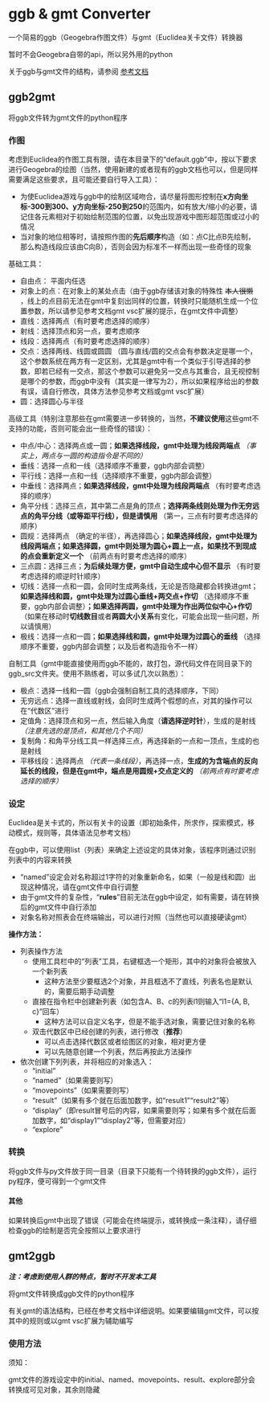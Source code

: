 # ggb & gmt  Converter

一个简易的ggb（Geogebra作图文件）与gmt（Euclidea关卡文件）转换器

暂时不会Geogebra自带的api，所以另外用的python

关于ggb与gmt文件的结构，请参阅 [参考文档](strucmmar.md "参考")

## ggb2gmt

将ggb文件转为gmt文件的python程序

### 作图

考虑到Euclidea的作图工具有限，请在本目录下的“default.ggb”中，按以下要求进行Geogebra的绘图（当然，使用新建的或者现有的ggb文档也可以，但是同样需要满足这些要求，且可能还要自行导入工具）：

* 为使Euclidea游戏与ggb中的绘制区域吻合，请尽量将图形控制在**x方向坐标-300到300、y方向坐标-250到250**的范围内，如有放大/缩小的必要，请记住各元素相对于初始绘制范围的位置，以免出现游戏中图形超范围或过小的情况
* 当对象的地位相等时，请按照作图的**先后顺序**构造（如：点C比点B先绘制，那么构造线段应该由C向B），否则会因为标准不一样而出现一些奇怪的现象

基础工具：

* 自由点： 平面内任选
* 对象上的点：在对象上的某处点击（由于ggb存储该对象的特殊性 ~~本人很懒~~ ，线上的点目前无法在gmt中复刻出同样的位置，转换时只能随机生成一个位置参数，所以请参见参考文档gmt vsc扩展的提示，在gmt文件中调整）
* 直线：选择两点（有时要考虑选择的顺序）
* 射线：选择顶点和另一点，要考虑顺序
* 线段：选择两点（有时要考虑选择的顺序）
* 交点：选择两线、线圆或圆圆 （圆与直线/圆的交点会有参数决定是哪一个，这个参数系统在两方有一定区别，尤其是gmt中有一个类似于引导选择的参数，即若已经有一交点，那这个参数可以避免另一交点与其重合，且无视控制是哪个的参数，而ggb中没有（其实是一律写为2），所以如果程序给出的参数有误，请自行修改，具体方法参见参考文档或gmt vsc扩展）
* 圆：选择圆心与半径

高级工具（特别注意那些在gmt需要进一步转换的，当然，**不建议使用**这些gmt不支持的功能，否则可能会出一些奇怪的错误）：

* 中点/中心：选择两点或一圆；**如果选择线段，gmt中处理为线段两端点** *（事实上，两点与一圆的构造指令是不同的）*
* 垂线：选择一点和一线（选择顺序不重要，ggb内部会调整）
* 平行线：选择一点和一线（选择顺序不重要，ggb内部会调整）
* 中垂线：选择两点；**如果选择线段，gmt中处理为线段两端点** （有时要考虑选择的顺序）
* 角平分线：选择三点，其中第二点是角的顶点；**选择两条线则处理为作无穷远点的角平分线（或等距平行线），但是请慎用** （第一，三点有时要考虑选择的顺序）
* 圆规：选择两点 （确定的半径），再选择圆心；**如果选择线段，gmt中处理为线段两端点；如果选择圆，gmt中则处理为圆心+圆上一点，如果找不到现成的点会重新定义一个** （前两点有时要考虑选择的顺序）
* 三点圆：选择三点；**为后续处理方便，gmt中自动生成中心但不显示** （有时要考虑选择的顺逆时针顺序）
* 切线：选择一点和一圆，会同时生成两条线，无论是否隐藏都会转换进gmt；**如果选择线和圆，gmt中处理为过圆心垂线+两交点+作切** （选择顺序不重要，ggb内部会调整）**；如果选择两圆，gmt中处理为作出两位似中心+作切**（如果在移动时**切线数目**或者**两圆大小关系**有变化，可能会出现一些问题，所以请慎用）
* 极线：选择一点和一圆；**如果选择线和圆，gmt中处理为过圆心的垂线** （选择顺序不重要，ggb内部会调整；以及后者构造指令不一样）

自制工具（gmt中能直接使用而ggb不能的，故打包，源代码文件在同目录下的ggb_src文件夹。使用不熟练者，可以多试几次以熟悉）：

* 极点：选择一线和一圆（ggb会强制自制工具的选择顺序，下同）
* 无穷远点：选择一直线或射线，会同时生成两个假想的点，对其的操作可以在“代数区”进行
* 定值角：选择顶点和另一点，然后输入角度（**请选择逆时针**），生成的是射线 *（注意先选的是顶点，和其他几个不同）*
* 复制角：和角平分线工具一样选择三点，再选择新的一点和一顶点，生成的也是射线
* 平移线段：选择两点 *（代表一条线段）*，再选择一点，**生成的为含端点的反向延长的线段，但是在gmt中，端点是用圆规+交点定义的** *（前两点有时要考虑选择的顺序）*

### 设定

Euclidea是关卡式的，所以有关卡的设置（即初始条件，所求作，探索模式，移动模式，规则等，具体语法见参考文档）

在ggb中，可以使用list（列表）来确定上述设定的具体对象，该程序则通过识别列表中的内容来转换

* “named”设定会对名称超过1字符的对象重新命名，如果（一般是线和圆）出现这种情况，请在gmt文件中自行调整
* 由于gmt文件的复杂性，“**rules**”目前无法在ggb中设定，如有需要，请在转换后的gmt文件中自行添加
* 对象名称对照表会在终端输出，可以进行对照（当然也可以直接硬读gmt）

**操作方法：**

* 列表操作方法
  * 使用工具栏中的“列表”工具，右键框选一个矩形，其中的对象将会被放入一个新列表
    * 这种方法至少要框选2个对象，并且框选不了直线，列表名也是默认的，需要后期手动调整
  * 直接在指令栏中创建新列表（如包含A、B、c的列表l1则输入“l1={A, B, c}”回车）
    * 这种方法可以自定义名字，但是不能手选对象，需要记住对象的名称
  * 双击代数区中已经创建的列表，进行修改（**推荐**）
    * 可以点击选择代数区或者绘图区的对象，相对更方便
    * 可以先随意创建一个列表，然后再按此方法操作
* 依次创建下列列表，并将相应的对象选入：
  * “initial”
  * “named”（如果需要则写）
  * “movepoints”（如果需要则写）
  * “result”（如果有多个就在后面加数字，如“result1”“result2”等）
  * “display”（即result冒号后的内容，如果需要则写；如果有多个就在后面加数字，如“display1”“display2”等，但需要对应）
  * “explore”

### 转换

将ggb文件与py文件放于同一目录（目录下只能有一个待转换的ggb文件），运行py程序，便可得到一个gmt文件

#### 其他

如果转换后gmt中出现了错误（可能会在终端提示，或转换成一条注释），请仔细检查ggb的绘制是否完全按照以上要求进行

## gmt2ggb

***注：考虑到使用人群的特点，暂时不开发本工具***

将gmt文件转换成ggb文件的python程序

有关gmt的语法结构，已经在参考文档中详细说明。如果要编辑gmt文件，可以按其中的规则或以gmt vsc扩展为辅助编写

### 使用方法

须知：

gmt文件的游戏设定中的initial、named、movepoints、result、explore部分会转换成可见对象，其余则隐藏
